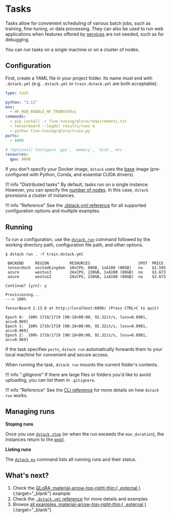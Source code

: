# Tasks

Tasks allow for convenient scheduling of various batch jobs, such as training, fine-tuning, or
data processing. They can also be used to run web applications
when features offered by [services](services.md) are not needed, such as for debugging.

You can run tasks on a single machine or on a cluster of nodes.

## Configuration

First, create a YAML file in your project folder. Its name must end with `.dstack.yml` (e.g. `.dstack.yml` or `train.dstack.yml`
are both acceptable).

<div editor-title="train.dstack.yml"> 

```yaml
type: task

python: "3.11"
env:
  - HF_HUB_ENABLE_HF_TRANSFER=1
commands:
  - pip install -r fine-tuning/qlora/requirements.txt
  - tensorboard --logdir results/runs &
  - python fine-tuning/qlora/train.py
ports:
  - 6000

# (Optional) Configure `gpu`, `memory`, `disk`, etc
resources:
  gpu: 80GB
```

</div>

If you don't specify your Docker image, `dstack` uses the [base](https://hub.docker.com/r/dstackai/base/tags) image
(pre-configured with Python, Conda, and essential CUDA drivers).


!!! info "Distributed tasks"
    By default, tasks run on a single instance. However, you can specify
    the [number of nodes](../reference/dstack.yml/task.md#_nodes).
    In this case, `dstack` provisions a cluster of instances.

!!! info "Reference"
    See the [.dstack.yml reference](../reference/dstack.yml/task.md)
    for all supported configuration options and multiple examples.

## Running

To run a configuration, use the [`dstack run`](../reference/cli/index.md#dstack-run) command followed by the working directory path, 
configuration file path, and other options.

<div class="termy">

```shell
$ dstack run . -f train.dstack.yml

 BACKEND     REGION         RESOURCES                     SPOT  PRICE
 tensordock  unitedkingdom  10xCPU, 80GB, 1xA100 (80GB)   no    $1.595
 azure       westus3        24xCPU, 220GB, 1xA100 (80GB)  no    $3.673
 azure       westus2        24xCPU, 220GB, 1xA100 (80GB)  no    $3.673
 
Continue? [y/n]: y

Provisioning...
---> 100%

TensorBoard 2.13.0 at http://localhost:6006/ (Press CTRL+C to quit)

Epoch 0:  100% 1719/1719 [00:18<00:00, 92.32it/s, loss=0.0981, acc=0.969]
Epoch 1:  100% 1719/1719 [00:18<00:00, 92.32it/s, loss=0.0981, acc=0.969]
Epoch 2:  100% 1719/1719 [00:18<00:00, 92.32it/s, loss=0.0981, acc=0.969]
```

</div>

If the task specifies `ports`, `dstack run` automatically forwards them to your local machine for
convenient and secure access.

When running the task, `dstack run` mounts the current folder's contents.

!!! info ".gitignore"
    If there are large files or folders you'd like to avoid uploading, 
    you can list them in `.gitignore`.

!!! info "Reference"
    See the [CLI reference](../reference/cli/index.md#dstack-run) for more details
    on how `dstack run` works.

## Managing runs

**Stoping runs**

Once you use [`dstack stop`](../reference/cli/index.md#dstack-stop) (or when the run exceeds the
`max_duration`), the instances return to the [pool](pools.md).

**Listing runs**

The [`dstack ps`](../reference/cli/index.md#dstack-ps) command lists all running runs and their status.

[//]: # (TODO: Mention `dstack logs` and `dstack logs -d`)

## What's next?

1. Check the [QLoRA :material-arrow-top-right-thin:{ .external }](https://github.com/dstackai/dstack/blob/master/examples/fine-tuning/qlora/README.md){:target="_blank"} example
2. Check the [`.dstack.yml` reference](../reference/dstack.yml/task.md) for more details and examples
3. Browse [all examples :material-arrow-top-right-thin:{ .external }](https://github.com/dstackai/dstack/tree/master/examples){:target="_blank"}